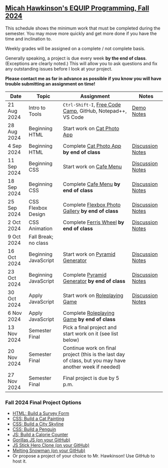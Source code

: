 [Micah Hawkinson's EQUIP Programming, Fall 2024](readme.md)
---

This schedule shows the minimum work that must be completed during the semester. You may move more quickly and get more done if you have the time and inclination to.

Weekly grades will be assigned on a complete / not complete basis. 

Generally speaking, a project is due every week **by the end of class**. (Exceptions are clearly noted.) This will allow you to ask questions and fix any outstanding issues before I look at your project.

**Please contact me as far in advance as possible if you know you will have trouble submitting an assignment on time!**

| Date | Topic | Assignment |Notes|
| ---  |  ---  | ---        | --- |
21 Aug 2024|Intro to Tools|`Ctrl-Shift-I`, [Free Code Camp](https://www.freecodecamp.org), GitHub, Notepad++, VS Code | [Demo Notes](demo_20240821.md)
28 Aug 2024|Beginning HTML|Start work on [Cat Photo App](https://www.freecodecamp.org/learn/2022/responsive-web-design/#learn-html-by-building-a-cat-photo-app)
4 Sep 2024|Beginning HTML|Complete [Cat Photo App](https://www.freecodecamp.org/learn/2022/responsive-web-design/#learn-html-by-building-a-cat-photo-app) **by end of class**|[Discussion Notes](notes_20240904.md)
11 Sep 2024|Beginning CSS|Start work on [Cafe Menu](https://www.freecodecamp.org/learn/2022/responsive-web-design/#learn-basic-css-by-building-a-cafe-menu)|[Discussion Notes](notes_20240911.md)
18 Sep 2024|Beginning CSS|Complete [Cafe Menu](https://www.freecodecamp.org/learn/2022/responsive-web-design/#learn-basic-css-by-building-a-cafe-menu) **by end of class**|[Discussion Notes](notes_20240918.md)
25 Sep 2024|CSS Flexbox Design|Complete [Flexbox Photo Gallery](https://www.freecodecamp.org/learn/2022/responsive-web-design/#learn-css-flexbox-by-building-a-photo-gallery) **by end of class**|[Discussion Notes](notes_20240925.md)
2 Oct 2024|CSS Animation|Complete [Ferris Wheel](https://www.freecodecamp.org/learn/2022/responsive-web-design/#learn-css-animation-by-building-a-ferris-wheel) **by end of class**|[Discussion Notes](notes_20241002.md)
9 Oct 2024|Fall Break; no class
16 Oct 2024|Beginning JavaScript|Start work on [Pyramid Generator](https://www.freecodecamp.org/learn/javascript-algorithms-and-data-structures-v8/#learn-introductory-javascript-by-building-a-pyramid-generator)|[Discussion Notes](notes_20241016.md)
23 Oct 2024|Beginning JavaScript|Complete [Pyramid Generator](https://www.freecodecamp.org/learn/javascript-algorithms-and-data-structures-v8/#learn-introductory-javascript-by-building-a-pyramid-generator) **by end of class**|[Discussion Notes](notes_20241023.md)
30 Oct 2024|Apply JavaScript|Start work on [Roleplaying Game](https://www.freecodecamp.org/learn/javascript-algorithms-and-data-structures-v8/#learn-basic-javascript-by-building-a-role-playing-game)|[Discussion Notes](notes_20241030.md)
6 Nov 2024|Apply JavaScript|Complete [Roleplaying Game](https://www.freecodecamp.org/learn/javascript-algorithms-and-data-structures-v8/#learn-basic-javascript-by-building-a-role-playing-game) **by end of class**
13 Nov 2024|Semester Final|Pick a final project and start work on it (see list below)
20 Nov 2024|Semester Final|Continue work on final project (this is the last day of class, but you may have another week if needed)
27 Nov 2024|Semester Final|Final project is due by 5 p.m.

### Fall 2024  Final Project Options
* [HTML: Build a Survey Form](https://www.freecodecamp.org/learn/2022/responsive-web-design/#build-a-survey-form-project)
* [CSS: Build a Cat Painting](https://www.freecodecamp.org/learn/2022/responsive-web-design/#learn-intermediate-css-by-building-a-cat-painting)
* [CSS: Build a City Skyline](https://www.freecodecamp.org/learn/2022/responsive-web-design/#learn-css-variables-by-building-a-city-skyline)
* [CSS: Build a Penguin](https://www.freecodecamp.org/learn/2022/responsive-web-design/#learn-css-transforms-by-building-a-penguin)
* [JS: Build a Calorie Counter](https://www.freecodecamp.org/learn/javascript-algorithms-and-data-structures-v8/#learn-form-validation-by-building-a-calorie-counter)
* [Gorillas JS (on your GitHub)](https://www.freecodecamp.org/news/gorillas-game-in-javascript/)
* [JS Stick Hero Clone (on your GitHub)](https://www.freecodecamp.org/news/javascript-game-tutorial-stick-hero-with-html-canvas/)
* [Melting Snowman (on your GitHub)](https://www.freecodecamp.org/news/how-to-code-a-simple-game/)
* Or propose a project of your choice to Mr. Hawkinson! Use GitHub to host it.
